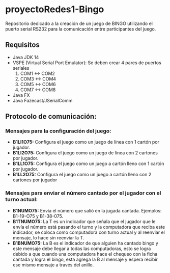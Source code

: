 # proyectoRedes1-Bingo
Repositorio dedicado a la creación de un juego de BINGO utilizando el puerto serial RS232 para la comunicación entre participantes del juego.

## Requisitos 
* Java JDK 14
* VSPE (Virtual Serial Port Emulator): Se deben crear 4 pares de puertos seriales
  1. COM1 <-> COM2
  2. COM3 <-> COM4
  3. COM5 <-> COM6
  4. COM7 <-> COM8
* Java FX
* Java Fazecast/JSerialComm

## Protocolo de comunicación:
### Mensajes para la configuración del juego:
* **B1LI1O75:** Configura el juego como un juego de línea con 1 cartón por jugador.
* **B1LI2O75:** Configura el juego como un juego de línea con 2 cartones por jugador.
*	**B1LL1O75:** Configura el juego como un juego a cartón lleno con 1 cartón por jugador.
*	**B1LL2O75:** Configura el juego como un juego a cartón lleno con 2 cartones por jugador

### Mensajes para enviar el número cantado por el jugador con el turno actual:
* **B1NUMO75:** Envía el número que salió en la jugada cantada. Ejemplos: B1-19-O75 y B1-38-075.
* **B1TNUMO75:** La T es un indicador que señala que el jugador que le envía el número está pasando el turno y la 
computadora que reciba este indicador, se coloca como computadora con turno actual y al reenviar el mensaje, lo hace sin reenviar la T. 
* **B1BNUMO75:** La B es el indicador de que alguien ha cantado bingo y este mensaje debe llegar a todas las computadoras, esto se logra
debido a que cuando una computadora hace el chequeo con la ficha cantada y logra el bingo, esta agrega la B al mensaje y espera recibir 
ese mismo mensaje a través del anillo. 
